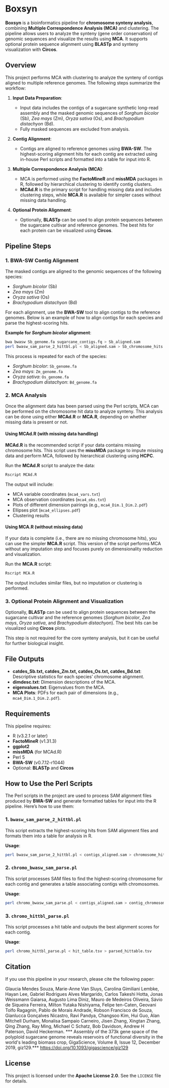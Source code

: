 # **Boxsyn**

**Boxsyn** is a bioinformatics pipeline for **chromosome synteny analysis**, combining **Multiple Correspondence Analysis (MCA)** and clustering. The pipeline allows users to analyze the synteny (gene order conservation) of genomic sequences and visualize the results using **MCA**. It supports optional protein sequence alignment using **BLASTp** and synteny visualization with **Circos**.

## **Overview**

This project performs MCA with clustering to analyze the synteny of contigs aligned to multiple reference genomes. The following steps summarize the workflow:

1. **Input Data Preparation**:
   - Input data includes the contigs of a sugarcane synthetic long-read assembly and the masked genomic sequences of *Sorghum bicolor* (Sb), *Zea mays* (Zm), *Oryza sativa* (Os), and *Brachypodium distachyon* (Bd).
   - Fully masked sequences are excluded from analysis.
   
2. **Contig Alignment**:
   - Contigs are aligned to reference genomes using **BWA-SW**. The highest-scoring alignment hits for each contig are extracted using in-house Perl scripts and formatted into a table for input into R.
   
3. **Multiple Correspondence Analysis (MCA)**:
   - MCA is performed using the **FactoMineR** and **missMDA** packages in R, followed by hierarchical clustering to identify contig clusters.
   - **MCAd.R** is the primary script for handling missing data and includes clustering steps, while **MCA.R** is available for simpler cases without missing data handling.

4. **Optional Protein Alignment**:
   - Optionally, **BLASTp** can be used to align protein sequences between the sugarcane cultivar and reference genomes. The best hits for each protein can be visualized using **Circos**.

## **Pipeline Steps**

### **1. BWA-SW Contig Alignment**

The masked contigs are aligned to the genomic sequences of the following species:
- *Sorghum bicolor* (Sb)
- *Zea mays* (Zm)
- *Oryza sativa* (Os)
- *Brachypodium distachyon* (Bd)

For each alignment, use the **BWA-SW** tool to align contigs to the reference genomes. Below is an example of how to align contigs for each species and parse the highest-scoring hits.

**Example for *Sorghum bicolor* alignment**:
```bash
bwa bwasw Sb_genome.fa sugarcane_contigs.fq > Sb_aligned.sam
perl bwasw_sam_parse_2_hittbl.pl < Sb_aligned.sam > Sb_chromosome_hits.tsv
```

This process is repeated for each of the species:
- *Sorghum bicolor*: `Sb_genome.fa`
- *Zea mays*: `Zm_genome.fa`
- *Oryza sativa*: `Os_genome.fa`
- *Brachypodium distachyon*: `Bd_genome.fa`

### **2. MCA Analysis**

Once the alignment data has been parsed using the Perl scripts, MCA can be performed on the chromosome hit data to analyze synteny. This analysis can be done using either **MCAd.R** or **MCA.R**, depending on whether missing data is present or not.

#### **Using MCAd.R (with missing data handling)**

**MCAd.R** is the recommended script if your data contains missing chromosome hits. This script uses the **missMDA** package to impute missing data and perform MCA, followed by hierarchical clustering using **HCPC**.

Run the **MCAd.R** script to analyze the data:
```bash
Rscript MCAd.R
```

The output will include:
- MCA variable coordinates (`mca4_vars.txt`)
- MCA observation coordinates (`mca4_obs.txt`)
- Plots of different dimension pairings (e.g., `mca4_Dim.1_Dim.2.pdf`)
- Ellipses plot (`mca4_ellipses.pdf`)
- Clustering results

#### **Using MCA.R (without missing data)**

If your data is complete (i.e., there are no missing chromosome hits), you can use the simpler **MCA.R** script. This version of the script performs MCA without any imputation step and focuses purely on dimensionality reduction and visualization.

Run the **MCA.R** script:
```bash
Rscript MCA.R
```

The output includes similar files, but no imputation or clustering is performed.

### **3. Optional Protein Alignment and Visualization**

Optionally, **BLASTp** can be used to align protein sequences between the sugarcane cultivar and the reference genomes (*Sorghum bicolor*, *Zea mays*, *Oryza sativa*, and *Brachypodium distachyon*). The best hits can be visualized using **Circos** plots.

This step is not required for the core synteny analysis, but it can be useful for further biological insight.

## **File Outputs**
- **catdes_Sb.txt, catdes_Zm.txt, catdes_Os.txt, catdes_Bd.txt**: Descriptive statistics for each species’ chromosome alignment.
- **dimdesc.txt**: Dimension descriptions of the MCA.
- **eigenvalues.txt**: Eigenvalues from the MCA.
- **MCA Plots**: PDFs for each pair of dimensions (e.g., `mca4_Dim.1_Dim.2.pdf`).

## **Requirements**
This pipeline requires:
- R (v3.2.1 or later)
- **FactoMineR** (v1.31.3)
- **ggplot2**
- **missMDA** (for MCAd.R)
- Perl 5
- **BWA-SW** (v0.7.12-r1044)
- Optional: **BLASTp** and **Circos**

## **How to Use the Perl Scripts**

The Perl scripts in the project are used to process SAM alignment files produced by **BWA-SW** and generate formatted tables for input into the R pipeline. Here’s how to use them:

### **1. `bwasw_sam_parse_2_hittbl.pl`**
This script extracts the highest-scoring hits from SAM alignment files and formats them into a table for analysis in R.

**Usage**:
```bash
perl bwasw_sam_parse_2_hittbl.pl < contigs_aligned.sam > chromosome_hits.tsv
```

### **2. `chromo_bwasw_sam_parse.pl`**
This script processes SAM files to find the highest-scoring chromosome for each contig and generates a table associating contigs with chromosomes.

**Usage**:
```bash
perl chromo_bwasw_sam_parse.pl < contigs_aligned.sam > contig_chromosome_mapping.tsv
```

### **3. `chromo_hittbl_parse.pl`**
This script processes a hit table and outputs the best alignment scores for each contig.

**Usage**:
```bash
perl chromo_hittbl_parse.pl < hit_table.tsv > parsed_hittable.tsv
```

## **Citation**

If you use this pipeline in your research, please cite the following paper:

Glaucia Mendes Souza, Marie-Anne Van Sluys, Carolina Gimiliani Lembke, Hayan Lee, Gabriel Rodrigues Alves Margarido, Carlos Takeshi Hotta, Jonas Weissmann Gaiarsa, Augusto Lima Diniz, Mauro de Medeiros Oliveira, Sávio de Siqueira Ferreira, Milton Yutaka Nishiyama, Felipe ten-Caten, Geovani Tolfo Ragagnin, Pablo de Morais Andrade, Robson Francisco de Souza, Gianlucca Gonçalves Nicastro, Ravi Pandya, Changsoo Kim, Hui Guo, Alan Mitchell Durham, Monalisa Sampaio Carneiro, Jisen Zhang, Xingtan Zhang, Qing Zhang, Ray Ming, Michael C Schatz, Bob Davidson, Andrew H Paterson, David Heckerman.
*** Assembly of the 373k gene space of the polyploid sugarcane genome reveals reservoirs of functional diversity in the world's leading biomass crop, GigaScience, Volume 8, Issue 12, December 2019, giz129.***
https://doi.org/10.1093/gigascience/giz129

## **License**
This project is licensed under the **Apache License 2.0**. See the `LICENSE` file for details.
